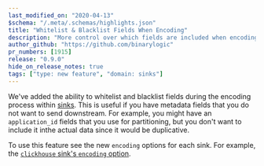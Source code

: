 ```yaml
---
last_modified_on: "2020-04-13"
$schema: "/.meta/.schemas/highlights.json"
title: "Whitelist & Blacklist Fields When Encoding"
description: "More control over which fields are included when encoding"
author_github: "https://github.com/binarylogic"
pr_numbers: [1915]
release: "0.9.0"
hide_on_release_notes: true
tags: ["type: new feature", "domain: sinks"]
---
```


We've added the ability to whitelist and blacklist fields during the encoding
process within [sinks][docs.sinks]. This is useful if you have metadata fields
that you do not want to send downstream. For example, you might have an
`application_id` fields that you use for partitioning, but you don't want to
include it inthe actual data since it would be duplicative.

To use this feature see the new `encoding` options for each sink. For example,
the [`clickhouse` sink's `encoding` option][docs.sinks.clickhouse#encoding].

[docs.sinks.clickhouse#encoding]: /docs/reference/sinks/clickhouse/#encoding
[docs.sinks]: /docs/reference/sinks/
